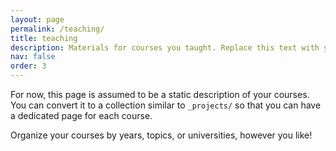```yaml
---
layout: page
permalink: /teaching/
title: teaching
description: Materials for courses you taught. Replace this text with your description.
nav: false
order: 3
---
```


For now, this page is assumed to be a static description of your courses. You can convert it to a collection similar to `_projects/` so that you can have a dedicated page for each course.

Organize your courses by years, topics, or universities, however you like!
